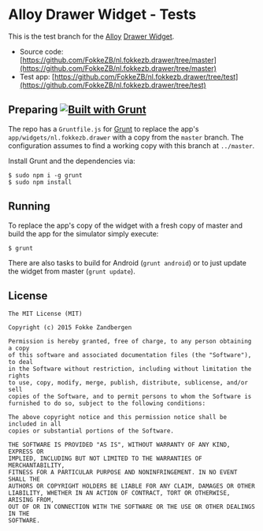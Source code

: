 # Alloy Drawer Widget - Tests

This is the test branch for the [Alloy](http://appcelerator.com/alloy) [Drawer Widget](https://github.com/FokkeZB/nl.fokkezb.drawer/tree/master).

* Source code: [https://github.com/FokkeZB/nl.fokkezb.drawer/tree/master](https://github.com/FokkeZB/nl.fokkezb.drawer/tree/master)
* Test app: [https://github.com/FokkeZB/nl.fokkezb.drawer/tree/test](https://github.com/FokkeZB/nl.fokkezb.drawer/tree/test)

## Preparing [![Built with Grunt](https://cdn.gruntjs.com/builtwith.png)](http://gruntjs.com/)

The repo has a `Gruntfile.js` for [Grunt](http://gruntjs.com/getting-started) to replace the app's `app/widgets/nl.fokkezb.drawer` with a copy from the `master` branch. The configuration assumes to find a working copy with this branch at `../master`.

Install Grunt and the dependencies via:

	$ sudo npm i -g grunt
	$ sudo npm install

## Running
To replace the app's copy of the widget with a fresh copy of master and build the app for the simulator simply execute:

	$ grunt
	
There are also tasks to build for Android (`grunt android`) or to just update the widget from master (`grunt update`).

## License

	The MIT License (MIT)
	
	Copyright (c) 2015 Fokke Zandbergen
	
	Permission is hereby granted, free of charge, to any person obtaining a copy
	of this software and associated documentation files (the "Software"), to deal
	in the Software without restriction, including without limitation the rights
	to use, copy, modify, merge, publish, distribute, sublicense, and/or sell
	copies of the Software, and to permit persons to whom the Software is
	furnished to do so, subject to the following conditions:
	
	The above copyright notice and this permission notice shall be included in all
	copies or substantial portions of the Software.
	
	THE SOFTWARE IS PROVIDED "AS IS", WITHOUT WARRANTY OF ANY KIND, EXPRESS OR
	IMPLIED, INCLUDING BUT NOT LIMITED TO THE WARRANTIES OF MERCHANTABILITY,
	FITNESS FOR A PARTICULAR PURPOSE AND NONINFRINGEMENT. IN NO EVENT SHALL THE
	AUTHORS OR COPYRIGHT HOLDERS BE LIABLE FOR ANY CLAIM, DAMAGES OR OTHER
	LIABILITY, WHETHER IN AN ACTION OF CONTRACT, TORT OR OTHERWISE, ARISING FROM,
	OUT OF OR IN CONNECTION WITH THE SOFTWARE OR THE USE OR OTHER DEALINGS IN THE
	SOFTWARE.